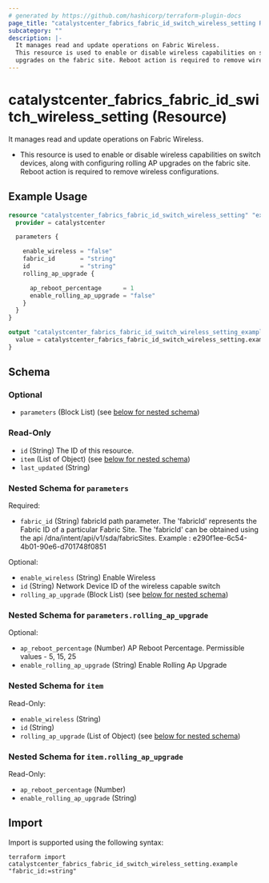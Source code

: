 ```yaml
---
# generated by https://github.com/hashicorp/terraform-plugin-docs
page_title: "catalystcenter_fabrics_fabric_id_switch_wireless_setting Resource - terraform-provider-catalystcenter"
subcategory: ""
description: |-
  It manages read and update operations on Fabric Wireless.
  This resource is used to enable or disable wireless capabilities on switch devices, along with configuring rolling AP
  upgrades on the fabric site. Reboot action is required to remove wireless configurations.
---
```


# catalystcenter_fabrics_fabric_id_switch_wireless_setting (Resource)

It manages read and update operations on Fabric Wireless.

- This resource is used to enable or disable wireless capabilities on switch devices, along with configuring rolling AP
upgrades on the fabric site. Reboot action is required to remove wireless configurations.

## Example Usage

```terraform
resource "catalystcenter_fabrics_fabric_id_switch_wireless_setting" "example" {
  provider = catalystcenter

  parameters {

    enable_wireless = "false"
    fabric_id       = "string"
    id              = "string"
    rolling_ap_upgrade {

      ap_reboot_percentage      = 1
      enable_rolling_ap_upgrade = "false"
    }
  }
}

output "catalystcenter_fabrics_fabric_id_switch_wireless_setting_example" {
  value = catalystcenter_fabrics_fabric_id_switch_wireless_setting.example
}
```

<!-- schema generated by tfplugindocs -->
## Schema

### Optional

- `parameters` (Block List) (see [below for nested schema](#nestedblock--parameters))

### Read-Only

- `id` (String) The ID of this resource.
- `item` (List of Object) (see [below for nested schema](#nestedatt--item))
- `last_updated` (String)

<a id="nestedblock--parameters"></a>
### Nested Schema for `parameters`

Required:

- `fabric_id` (String) fabricId path parameter. The 'fabricId' represents the Fabric ID of a particular Fabric Site. The 'fabricId' can be obtained using the api /dna/intent/api/v1/sda/fabricSites.  Example : e290f1ee-6c54-4b01-90e6-d701748f0851

Optional:

- `enable_wireless` (String) Enable Wireless
- `id` (String) Network Device ID of the wireless capable switch
- `rolling_ap_upgrade` (Block List) (see [below for nested schema](#nestedblock--parameters--rolling_ap_upgrade))

<a id="nestedblock--parameters--rolling_ap_upgrade"></a>
### Nested Schema for `parameters.rolling_ap_upgrade`

Optional:

- `ap_reboot_percentage` (Number) AP Reboot Percentage. Permissible values - 5, 15, 25
- `enable_rolling_ap_upgrade` (String) Enable Rolling Ap Upgrade



<a id="nestedatt--item"></a>
### Nested Schema for `item`

Read-Only:

- `enable_wireless` (String)
- `id` (String)
- `rolling_ap_upgrade` (List of Object) (see [below for nested schema](#nestedobjatt--item--rolling_ap_upgrade))

<a id="nestedobjatt--item--rolling_ap_upgrade"></a>
### Nested Schema for `item.rolling_ap_upgrade`

Read-Only:

- `ap_reboot_percentage` (Number)
- `enable_rolling_ap_upgrade` (String)

## Import

Import is supported using the following syntax:

```shell
terraform import catalystcenter_fabrics_fabric_id_switch_wireless_setting.example "fabric_id:=string"
```
